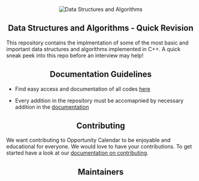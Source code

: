 
<p align="center">
  <img src="https://github.com/Manvityagi/Data-Structures-and-Algorithms/raw/master/assets/ds.png" alt="Data Structures and Algorithms"/>
</p>


<h2 align="center">Data Structures and Algorithms - Quick Revision </h2>

This repository contains the implmentation of some of the most basic and important data structures and algorithms implemented in C++. 
A quick sneak peek into this repo before an interview may help! 


<h2 align="center">Documentation Guidelines</h2>

-   Find easy access and documentation of all codes [here](https://github.com/Manvityagi/Data-Structures-and-Algorithms/blob/master/DOCUMENTATION.md)

-   Every addition in the repository must be accomapnied by necessary addition in the [documentation](Https://github.com/Manvityagi/Data-Structures-and-Algorithms/blob/master/DOCUMENTATION.md)


<h2 align="center">Contributing</h2>

We want contributing to Opportunity Calendar to be enjoyable and educational for everyone. We would love to have your contributions.
To get started have a look at our [documentation on contributing](https://github.com/Manvityagi/Data-Structures-and-Algorithms/blob/master/CONTRIBUTING.md).

<h2 align="center">Maintainers</h2>
